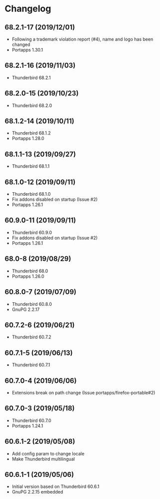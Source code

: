 # Changelog

## 68.2.1-17 (2019/12/01)

* Following a trademark violation report (#4), name and logo has been changed
* Portapps 1.30.1

## 68.2.1-16 (2019/11/03)

* Thunderbird 68.2.1

## 68.2.0-15 (2019/10/23)

* Thunderbird 68.2.0

## 68.1.2-14 (2019/10/11)

* Thunderbird 68.1.2
* Portapps 1.28.0

## 68.1.1-13 (2019/09/27)

* Thunderbird 68.1.1

## 68.1.0-12 (2019/09/11)

* Thunderbird 68.1.0
* Fix addons disabled on startup (Issue #2)
* Portapps 1.26.1

## 60.9.0-11 (2019/09/11)

* Thunderbird 60.9.0
* Fix addons disabled on startup (Issue #2)
* Portapps 1.26.1

## 68.0-8 (2019/08/29)

* Thunderbird 68.0
* Portapps 1.26.0

## 60.8.0-7 (2019/07/09)

* Thunderbird 60.8.0
* GnuPG 2.2.17

## 60.7.2-6 (2019/06/21)

* Thunderbird 60.7.2

## 60.7.1-5 (2019/06/13)

* Thunderbird 60.7.1

## 60.7.0-4 (2019/06/06)

* Extensions break on path change (Issue portapps/firefox-portable#2)

## 60.7.0-3 (2019/05/18)

* Thunderbird 60.7.0
* Portapps 1.24.1

## 60.6.1-2 (2019/05/08)

* Add config param to change locale
* Make Thunderbird multilingual

## 60.6.1-1 (2019/05/06)

* Initial version based on Thunderbird 60.6.1
* GnuPG 2.2.15 embedded
